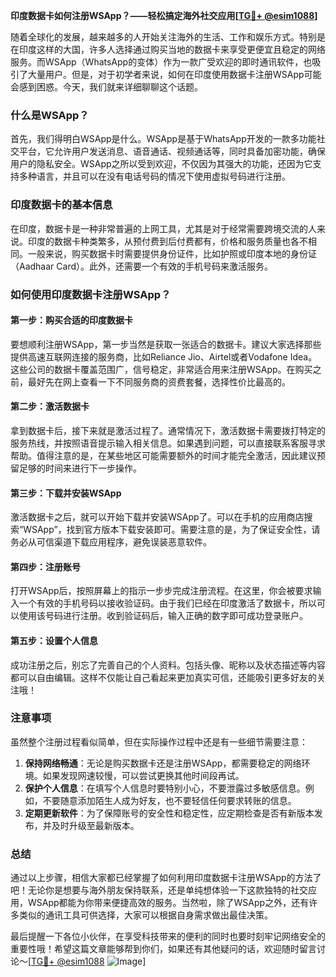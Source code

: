 **印度数据卡如何注册WSApp？——轻松搞定海外社交应用[[TG💪+ @esim1088](https://t.me/s/esim1088)]**

随着全球化的发展，越来越多的人开始关注海外的生活、工作和娱乐方式。特别是在印度这样的大国，许多人选择通过购买当地的数据卡来享受更便宜且稳定的网络服务。而WSApp（WhatsApp的变体）作为一款广受欢迎的即时通讯软件，也吸引了大量用户。但是，对于初学者来说，如何在印度使用数据卡注册WSApp可能会感到困惑。今天，我们就来详细聊聊这个话题。

### 什么是WSApp？

首先，我们得明白WSApp是什么。WSApp是基于WhatsApp开发的一款多功能社交平台，它允许用户发送消息、语音通话、视频通话等，同时具备加密功能，确保用户的隐私安全。WSApp之所以受到欢迎，不仅因为其强大的功能，还因为它支持多种语言，并且可以在没有电话号码的情况下使用虚拟号码进行注册。

### 印度数据卡的基本信息

在印度，数据卡是一种非常普遍的上网工具，尤其是对于经常需要跨境交流的人来说。印度的数据卡种类繁多，从预付费到后付费都有，价格和服务质量也各不相同。一般来说，购买数据卡时需要提供身份证件，比如护照或印度本地的身份证（Aadhaar Card）。此外，还需要一个有效的手机号码来激活服务。

### 如何使用印度数据卡注册WSApp？

#### 第一步：购买合适的印度数据卡

要想顺利注册WSApp，第一步当然是获取一张适合的数据卡。建议大家选择那些提供高速互联网连接的服务商，比如Reliance Jio、Airtel或者Vodafone Idea。这些公司的数据卡覆盖范围广，信号稳定，非常适合用来注册WSApp。在购买之前，最好先在网上查看一下不同服务商的资费套餐，选择性价比最高的。

#### 第二步：激活数据卡

拿到数据卡后，接下来就是激活过程了。通常情况下，激活数据卡需要拨打特定的服务热线，并按照语音提示输入相关信息。如果遇到问题，可以直接联系客服寻求帮助。值得注意的是，在某些地区可能需要额外的时间才能完全激活，因此建议预留足够的时间来进行下一步操作。

#### 第三步：下载并安装WSApp

激活数据卡之后，就可以开始下载并安装WSApp了。可以在手机的应用商店搜索“WSApp”，找到官方版本下载安装即可。需要注意的是，为了保证安全性，请务必从可信渠道下载应用程序，避免误装恶意软件。

#### 第四步：注册账号

打开WSApp后，按照屏幕上的指示一步步完成注册流程。在这里，你会被要求输入一个有效的手机号码以接收验证码。由于我们已经在印度激活了数据卡，所以可以使用该号码进行注册。收到验证码后，输入正确的数字即可成功登录账户。

#### 第五步：设置个人信息

成功注册之后，别忘了完善自己的个人资料。包括头像、昵称以及状态描述等内容都可以自由编辑。这样不仅能让自己看起来更加真实可信，还能吸引更多好友的关注哦！

### 注意事项

虽然整个注册过程看似简单，但在实际操作过程中还是有一些细节需要注意：

1. **保持网络畅通**：无论是购买数据卡还是注册WSApp，都需要稳定的网络环境。如果发现网速较慢，可以尝试更换其他时间段再试。
2. **保护个人信息**：在填写个人信息时要特别小心，不要泄露过多敏感信息。例如，不要随意添加陌生人成为好友，也不要轻信任何要求转账的信息。
3. **定期更新软件**：为了保障账号的安全性和稳定性，应定期检查是否有新版本发布，并及时升级至最新版本。

### 总结

通过以上步骤，相信大家都已经掌握了如何利用印度数据卡注册WSApp的方法了吧！无论你是想要与海外朋友保持联系，还是单纯想体验一下这款独特的社交应用，WSApp都能为你带来便捷高效的服务。当然啦，除了WSApp之外，还有许多类似的通讯工具可供选择，大家可以根据自身需求做出最佳决策。

最后提醒一下各位小伙伴，在享受科技带来的便利的同时也要时刻牢记网络安全的重要性哦！希望这篇文章能够帮到你们，如果还有其他疑问的话，欢迎随时留言讨论～[[TG💪+ @esim1088](https://t.me/s/esim1088) ![Image](https://i.postimg.cc/4NQfJmqS/Snipaste-2025-05-13-00-14-12.png)]